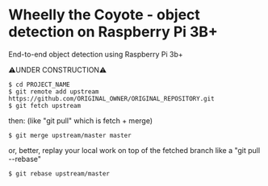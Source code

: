 # Wheelly the Coyote - object detection on Raspberry Pi 3B+
End-to-end object detection using Raspberry Pi 3b+

⚠️UNDER CONSTRUCTION⚠️

```
$ cd PROJECT_NAME
$ git remote add upstream https://github.com/ORIGINAL_OWNER/ORIGINAL_REPOSITORY.git
$ git fetch upstream
```

then: (like "git pull" which is fetch + merge)
```
$ git merge upstream/master master

```

or, better, replay your local work on top of the fetched branch
like a "git pull --rebase"
```
$ git rebase upstream/master
```

